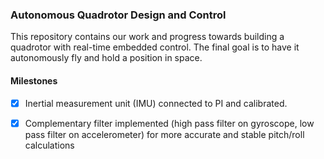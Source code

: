 ### Autonomous Quadrotor Design and Control

This repository contains our work and progress towards building a quadrotor with real-time embedded control. The final goal is to have it autonomously fly and hold a position in space.

#### Milestones
- [x] Inertial measurement unit (IMU) connected to PI and calibrated. 
- [x] Complementary filter implemented (high pass filter on gyroscope, low pass filter on accelerometer) for more accurate and stable pitch/roll calculations



